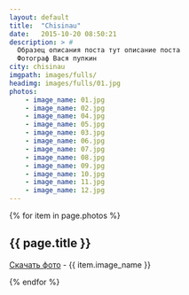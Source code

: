 ```yaml
---
layout: default
title:  "Chisinau"
date:   2015-10-20 08:50:21
description: > #
  Образец описания поста тут описание поста
  Фотограф Вася пупкин
city: chisinau
imgpath: images/fulls/
headimg: images/fulls/01.jpg
photos:
    - image_name: 01.jpg
    - image_name: 02.jpg
    - image_name: 04.jpg
    - image_name: 05.jpg
    - image_name: 03.jpg
    - image_name: 06.jpg
    - image_name: 07.jpg
    - image_name: 08.jpg
    - image_name: 09.jpg
    - image_name: 10.jpg
    - image_name: 11.jpg
    - image_name: 12.jpg
---
```

<section id="thumbnails">
  {% for item in page.photos %}
    <article>
        <a class="thumbnail" href="{{ page.imgpath | prepend: site.baseurl }}{{ item.image_name }}" data-position="left center"><img src="{{ page.imgpath | prepend: site.baseurl }}{{ item.image_name }}" alt="" /></a>
        <h2>{{ page.title }}</h2>
        <p><a href="{{ page.imgpath | prepend: site.baseurl }}{{ item.image_name }}" download><i class="fa fa-download"></i>Скачать фото</a> - {{ item.image_name }}</p>
    </article>
{% endfor %}
</section>
